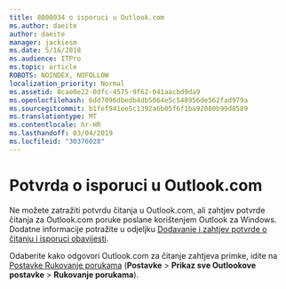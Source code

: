 ```yaml
---
title: 8000034 o isporuci u Outlook.com
ms.author: daeite
author: daeite
manager: jackiesm
ms.date: 5/16/2018
ms.audience: ITPro
ms.topic: article
ROBOTS: NOINDEX, NOFOLLOW
localization_priority: Normal
ms.assetid: 8cae0e22-0dfc-4575-9f62-041aacbd9da9
ms.openlocfilehash: 6dd7096dbedb4db5064e5c548956de562fad979a
ms.sourcegitcommit: b1fef941ee5c1392a6b05f6f1ba92080b99d8589
ms.translationtype: MT
ms.contentlocale: hr-HR
ms.lasthandoff: 03/04/2019
ms.locfileid: "30376028"
---
```

# <a name="read-receipts-in-outlookcom"></a>Potvrda o isporuci u Outlook.com

Ne možete zatražiti potvrdu čitanja u Outlook.com, ali zahtjev potvrde čitanja za Outlook.com poruke poslane korištenjem Outlook za Windows. Dodatne informacije potražite u odjeljku [Dodavanje i zahtjev potvrde o čitanju i isporuci obavijesti](https://go.microsoft.com/fwlink/p/?linkid=874355).
  
Odaberite kako odgovori Outlook.com za čitanje zahtjeva primke, idite na [Postavke Rukovanje porukama](https://go.microsoft.com/fwlink/?linkid=2080838) (**Postavke** > **Prikaz sve Outlookove postavke** > **Rukovanje porukama**).